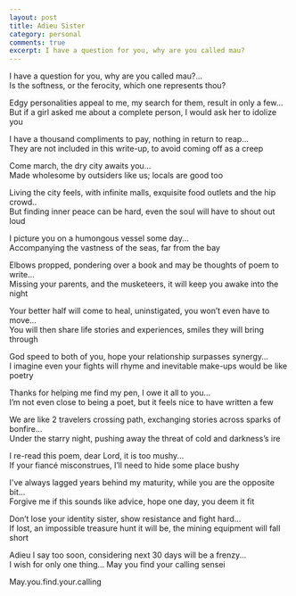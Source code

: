 ```yaml
---
layout: post
title: Adieu Sister
category: personal
comments: true
excerpt: I have a question for you, why are you called mau?
---
```


I have a question for you, why are you called mau?...  
Is the softness, or the ferocity, which one represents thou?


Edgy personalities appeal to me, my search for them, result in only a few...  
But if a girl asked me about a complete person, I would ask her to idolize you


I have a thousand compliments to pay, nothing in return to reap...  
They are not included in this write-up, to avoid coming off as a creep


Come march, the dry city awaits you...  
Made wholesome by outsiders like us; locals are good too


Living the city feels, with infinite malls, exquisite food outlets and the hip crowd..  
But finding inner peace can be hard, even the soul will have to shout out loud


I picture you on a humongous vessel some day...  
Accompanying the vastness of the seas, far from the bay


Elbows propped, pondering over a book and may be thoughts of poem to write...  
Missing your parents, and the musketeers, it will keep you awake into the night


Your better half will come to heal, uninstigated, you won’t even have to move...  
You will then share life stories and experiences, smiles they will bring through


God speed to both of you, hope your relationship surpasses synergy...  
I imagine even your fights will rhyme and inevitable make-ups would be like poetry


Thanks for helping me find my pen, I owe it all to you...  
I’m not even close to being a poet, but it feels nice to have written a few


We are like 2 travelers crossing path, exchanging stories across sparks of bonfire...  
Under the starry night, pushing away the threat of cold and darkness’s ire


I re-read this poem, dear Lord, it is too mushy...  
If your fiancé misconstrues, I’ll need to hide some place bushy


I've always lagged years behind my maturity, while you are the opposite bit...  
Forgive me if this sounds like advice, hope one day, you deem it fit


Don’t lose your identity sister, show resistance and fight hard...  
If lost, an impossible treasure hunt it will be, the mining equipment will fall short


Adieu I say too soon, considering next 30 days will be a frenzy...  
I wish for only one thing... May you find your calling sensei


May.you.find.your.calling
